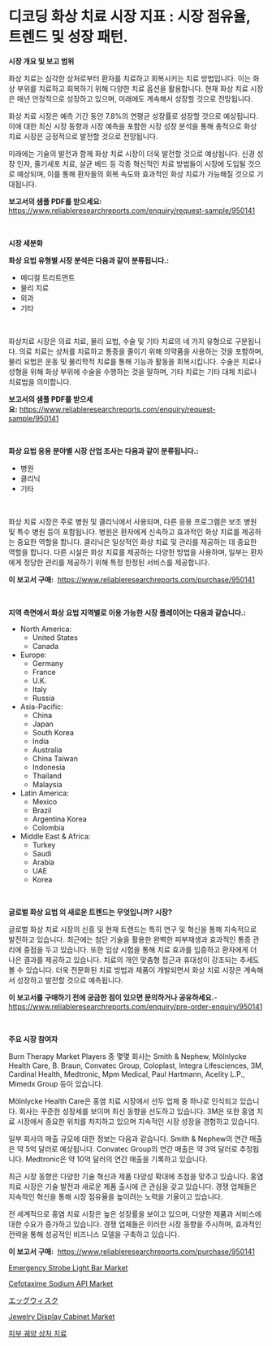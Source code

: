 <p><h1>디코딩 화상 치료 시장 지표 : 시장 점유율, 트렌드 및 성장 패턴.</h1></p><p><strong>시장 개요 및 보고 범위</strong></p>
<p><p>화상 치료는 심각한 상처로부터 환자를 치료하고 회복시키는 치료 방법입니다. 이는 화상 부위를 치료하고 회복하기 위해 다양한 치료 옵션을 활용합니다. 현재 화상 치료 시장은 매년 안정적으로 성장하고 있으며, 미래에도 계속해서 성장할 것으로 전망됩니다.</p><p>화상 치료 시장은 예측 기간 동안 7.8%의 연평균 성장률로 성장할 것으로 예상됩니다. 이에 대한 최신 시장 동향과 시장 예측을 포함한 시장 성장 분석을 통해 총적으로 화상 치료 시장은 긍정적으로 발전할 것으로 전망됩니다.</p><p>미래에는 기술의 발전과 함께 화상 치료 시장이 더욱 발전할 것으로 예상됩니다. 신경 성장 인자, 줄기세포 치료, 살균 베드 등 각종 혁신적인 치료 방법들이 시장에 도입될 것으로 예상되며, 이를 통해 환자들의 회복 속도와 효과적인 화상 치료가 가능해질 것으로 기대됩니다.</p></p>
<p><strong>보고서의 샘플 PDF를 받으세요:</strong> <a href="https://www.reliableresearchreports.com/enquiry/request-sample/950141">https://www.reliableresearchreports.com/enquiry/request-sample/950141</a></p>
<p>&nbsp;</p>
<p><strong>시장 세분화</strong></p>
<p><strong>화상 요법 유형별 시장 분석은 다음과 같이 분류됩니다.:</strong></p>
<p><ul><li>메디컬 트리트먼트</li><li>물리 치료</li><li>외과</li><li>기타</li></ul></p>
<p>&nbsp;</p>
<p><p>화상치료 시장은 의료 치료, 물리 요법, 수술 및 기타 치료의 네 가지 유형으로 구분됩니다. 의료 치료는 상처를 치료하고 통증을 줄이기 위해 의약품을 사용하는 것을 포함하며, 물리 요법은 운동 및 물리학적 치료를 통해 기능과 활동을 회복시킵니다. 수술은 치료나 성형을 위해 화상 부위에 수술을 수행하는 것을 말하며, 기타 치료는 기타 대체 치료나 치료법을 의미합니다.</p></p>
<p><strong>보고서의 샘플 PDF를 받으세요:</strong>&nbsp;<a href="https://www.reliableresearchreports.com/enquiry/request-sample/950141">https://www.reliableresearchreports.com/enquiry/request-sample/950141</a></p>
<p>&nbsp;</p>
<p><strong> 화상 요법 응용 분야별 시장 산업 조사는 다음과 같이 분류됩니다.:</strong></p>
<p><ul><li>병원</li><li>클리닉</li><li>기타</li></ul></p>
<p>&nbsp;</p>
<p><p>화상 치료 시장은 주로 병원 및 클리닉에서 사용되며, 다른 응용 프로그램은 보조 병원 및 특수 병원 등이 포함됩니다. 병원은 환자에게 신속하고 효과적인 화상 치료를 제공하는 중요한 역할을 합니다. 클리닉은 일상적인 화상 치료 및 관리를 제공하는 데 중요한 역할을 합니다. 다른 시설은 화상 치료를 제공하는 다양한 방법을 사용하며, 일부는 환자에게 정당한 관리를 제공하기 위해 특정 한정된 서비스를 제공합니다.</p></p>
<p><strong>이 보고서 구매:</strong>&nbsp; <a href="https://www.reliableresearchreports.com/purchase/950141">https://www.reliableresearchreports.com/purchase/950141</a></p>
<p>&nbsp;</p>
<p><strong>지역 측면에서 화상 요법 지역별로 이용 가능한 시장 플레이어는 다음과 같습니다.:</strong></p>
<p><ul>
    <li>
        North America:
        <ul>
            <li>United States</li>
            <li>Canada</li>
        </ul>
    </li>
    <li>
        Europe:
        <ul>
            <li>Germany</li>
            <li>France</li>
            <li>U.K.</li>
            <li>Italy</li>
            <li>Russia</li>
        </ul>
    </li>
    <li>
        Asia-Pacific:
        <ul>
            <li>China</li>
            <li>Japan</li>
            <li>South Korea</li>
            <li>India</li>
            <li>Australia</li>
            <li>China Taiwan</li>
            <li>Indonesia</li>
            <li>Thailand</li>
            <li>Malaysia</li>
        </ul>
    </li>
    <li>
        Latin America:
        <ul>
            <li>Mexico</li>
            <li>Brazil</li>
            <li>Argentina Korea</li>
            <li>Colombia</li>
        </ul>
    </li>
    <li>
        Middle East & Africa:
        <ul>
            <li>Turkey</li>
            <li>Saudi</li>
            <li>Arabia</li>
            <li>UAE</li>
            <li>Korea</li>
        </ul>
    </li>
    </ul></p>
<p>&nbsp;</p>
<p><strong>글로벌 화상 요법 의 새로운 트렌드는 무엇입니까? 시장?</strong></p>
<p><p>글로벌 화상 치료 시장의 신흥 및 현재 트렌드는 특히 연구 및 혁신을 통해 지속적으로 발전하고 있습니다. 최근에는 첨단 기술을 활용한 완벽한 피부재생과 효과적인 통증 관리에 중점을 두고 있습니다. 또한 임상 시험을 통해 치료 효과를 입증하고 환자에게 더 나은 결과를 제공하고 있습니다. 치료의 개인 맞춤형 접근과 휴대성이 강조되는 추세도 볼 수 있습니다. 더욱 전문화된 치료 방법과 제품이 개발되면서 화상 치료 시장은 계속해서 성장하고 발전할 것으로 예측됩니다.</p></p>
<p><strong>이 보고서를 구매하기 전에 궁금한 점이 있으면 문의하거나 공유하세요.</strong>- <a href="https://www.reliableresearchreports.com/enquiry/pre-order-enquiry/950141">https://www.reliableresearchreports.com/enquiry/pre-order-enquiry/950141</a></p>
<p>&nbsp;</p>
<p><strong>주요 시장 참여자</strong></p>
<p><p>Burn Therapy Market Players 중 몇몇 회사는 Smith & Nephew, Mölnlycke Health Care, B. Braun, Convatec Group, Coloplast, Integra Lifesciences, 3M, Cardinal Health, Medtronic, Mpm Medical, Paul Hartmann, Acelity L.P., Mimedx Group 등이 있습니다.</p><p>Mölnlycke Health Care은 홍염 치료 시장에서 선두 업체 중 하나로 인식되고 있습니다. 회사는 꾸준한 성장세를 보이며 최신 동향을 선도하고 있습니다. 3M은 또한 홍염 치료 시장에서 중요한 위치를 차지하고 있으며 지속적인 시장 성장을 경험하고 있습니다.</p><p>일부 회사의 매출 규모에 대한 정보는 다음과 같습니다. Smith & Nephew의 연간 매출은 약 5억 달러로 예상됩니다. Convatec Group의 연간 매출은 약 3억 달러로 추정됩니다. Medtronic은 약 10억 달러의 연간 매출을 기록하고 있습니다.</p><p>최근 시장 동향은 다양한 기술 혁신과 제품 다양성 확대에 초점을 맞추고 있습니다. 홍염 치료 시장은 기술 발전과 새로운 제품 출시에 큰 관심을 갖고 있습니다. 경쟁 업체들은 지속적인 혁신을 통해 시장 점유율을 높이려는 노력을 기울이고 있습니다.</p><p>전 세계적으로 홍염 치료 시장은 높은 성장률을 보이고 있으며, 다양한 제품과 서비스에 대한 수요가 증가하고 있습니다. 경쟁 업체들은 이러한 시장 동향을 주시하며, 효과적인 전략을 통해 성공적인 비즈니스 모델을 구축하고 있습니다.</p></p>
<p><strong>이 보고서 구매:</strong>&nbsp;&nbsp;<a href="https://www.reliableresearchreports.com/purchase/950141">https://www.reliableresearchreports.com/purchase/950141</a></p>
<p><p><a href="https://github.com/prosalinda88/Market-Research-Report-List-3/blob/main/emergency-strobe-light-bar-market.md">Emergency Strobe Light Bar Market</a></p><p><a href="https://issuu.com/reportprime-2/docs/cefotaxime-sodium-api-market-size-2030.pptx">Cefotaxime Sodium API Market</a></p><p><a href="https://github.com/bevdtkn4419963/Market-Research-Report-List-1/blob/main/50656745001.md">エッグウィスク</a></p><p><a href="https://github.com/NorbertYates/Market-Research-Report-List-4/blob/main/jewelry-display-cabinet-market.md">Jewelry Display Cabinet Market</a></p><p><a href="https://github.com/vsoq0zknh59/Market-Research-Report-List-1/blob/main/80780014574.md">피부 궤양 상처 치료</a></p></p>
